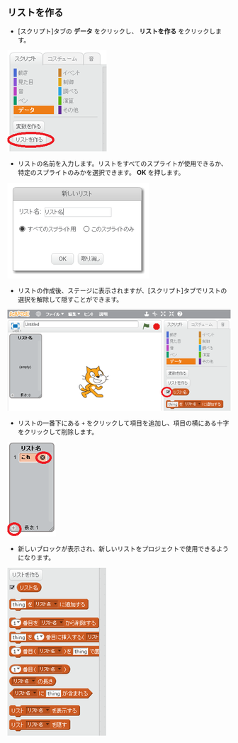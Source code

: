 ## リストを作る

+ [スクリプト]タブの **データ** をクリックし、 **リストを作る** をクリックします。

![リストを作る](images/make-a-list.png)

+ リストの名前を入力します。リストをすべてのスプライトが使用できるか、特定のスプライトのみかを選択できます。 **OK** を押します。

![リスト名](images/list-name.png)

+ リストの作成後、ステージに表示されますが、[スクリプト]タブでリストの選択を解除して隠すことができます。

![リストの表示/非表示](images/list-show-hide.png)

+ リストの一番下にある `+` をクリックして項目を追加し、項目の横にある十字をクリックして削除します。

![リストの表示/非表示](images/list-add-delete.png)

+ 新しいブロックが表示され、新しいリストをプロジェクトで使用できるようになります。

![リストブロック](images/list-blocks.png)
